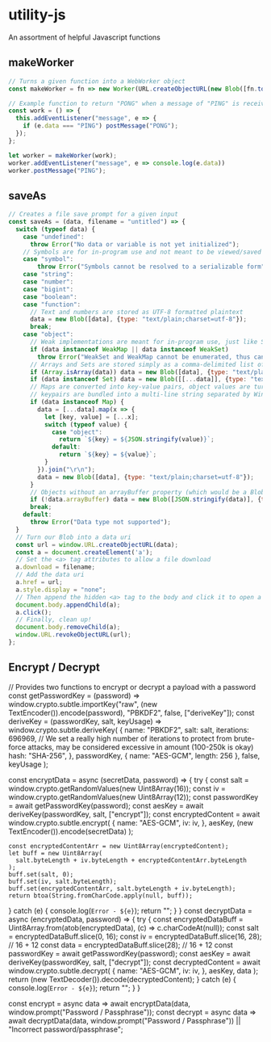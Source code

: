 # utility-js
An assortment of helpful Javascript functions

## makeWorker
```javascript
// Turns a given function into a WebWorker object
const makeWorker = fn => new Worker(URL.createObjectURL(new Blob([fn.toString().replace(/(^.*{\r?\n? *)|(\r?\n? *}$)/, "")])));

// Example function to return "PONG" when a message of "PING" is received from the main thread
const work = () => {
  this.addEventListener("message", e => {
    if (e.data === "PING") postMessage("PONG");
  });
};

let worker = makeWorker(work);
worker.addEventListener("message", e => console.log(e.data))
worker.postMessage("PING");
```

## saveAs
```javascript
// Creates a file save prompt for a given input
const saveAs = (data, filename = "untitled") => {
  switch (typeof data) {
    case "undefined":
      throw Error("No data or variable is not yet initialized");
    // Symbols are for in-program use and not meant to be viewed/saved to disk
    case "symbol":
    	throw Error("Symbols cannot be resolved to a serializable form");
    case "string":
    case "number":
    case "bigint":
    case "boolean":
    case "function":
      // Text and numbers are stored as UTF-8 formatted plaintext
      data = new Blob([data], {type: "text/plain;charset=utf-8"});
      break;
    case "object":
      // Weak implementations are meant for in-program use, just like Symbols
      if (data instanceof WeakMap || data instanceof WeakSet)
      	throw Error("WeakSet and WeakMap cannot be enumerated, thus cannot be traversed and saved");
      // Arrays and Sets are stored simply as a comma-delimited list of values
      if (Array.isArray(data)) data = new Blob([data], {type: "text/plain;charset=utf-8"});
      if (data instanceof Set) data = new Blob([[...data]], {type: "text/plain;charset=utf-8"});
      // Maps are converted into key-value pairs, object values are turned into JSON strings, then the
      // keypairs are bundled into a multi-line string separated by Windows style newlines
      if (data instanceof Map) {
        data = [...data].map(x => {
          let [key, value] = [...x];
          switch (typeof value) {
            case "object":
              return `${key} = ${JSON.stringify(value)}`;
            default:
              return `${key} = ${value}`;
          }
        }).join("\r\n");
        data = new Blob([data], {type: "text/plain;charset=utf-8"});
      }
      // Objects without an arrayBuffer property (which would be a Blob) can be turned into a JSON string and saved as such
      if (!data.arrayBuffer) data = new Blob([JSON.stringify(data)], {type: "application/json"});
      break;
    default:
      throw Error("Data type not supported");
  }
  // Turn our Blob into a data uri
  const url = window.URL.createObjectURL(data);
  const a = document.createElement('a');
  // Set the <a> tag attributes to allow a file download
  a.download = filename;
  // Add the data uri
  a.href = url;
  a.style.display = "none";
  // Then append the hidden <a> tag to the body and click it to open a save dialog box
  document.body.appendChild(a);
  a.click();
  // Finally, clean up!
  document.body.removeChild(a);
  window.URL.revokeObjectURL(url);
};
```

## Encrypt / Decrypt
// Provides two functions to encrypt or decrypt a payload with a password
const getPasswordKey = (password) =>
  window.crypto.subtle.importKey("raw", (new TextEncoder()).encode(password), "PBKDF2", false, ["deriveKey"]);
const deriveKey = (passwordKey, salt, keyUsage) =>
  window.crypto.subtle.deriveKey(
    {
      name: "PBKDF2",
      salt: salt,
      iterations: 696969, // We set a really high number of iterations to protect from brute-force attacks, may be considered excessive in amount (100-250k is okay)
      hash: "SHA-256",
    },
    passwordKey,
    { name: "AES-GCM", length: 256 },
    false,
    keyUsage
  );

 const encryptData = async (secretData, password) => {
  try {
    const salt = window.crypto.getRandomValues(new Uint8Array(16));
    const iv = window.crypto.getRandomValues(new Uint8Array(12));
    const passwordKey = await getPasswordKey(password);
    const aesKey = await deriveKey(passwordKey, salt, ["encrypt"]);
    const encryptedContent = await window.crypto.subtle.encrypt(
      {
        name: "AES-GCM",
        iv: iv,
      },
      aesKey,
      (new TextEncoder()).encode(secretData)
    );

    const encryptedContentArr = new Uint8Array(encryptedContent);
    let buff = new Uint8Array(
      salt.byteLength + iv.byteLength + encryptedContentArr.byteLength
    );
    buff.set(salt, 0);
    buff.set(iv, salt.byteLength);
    buff.set(encryptedContentArr, salt.byteLength + iv.byteLength);
    return btoa(String.fromCharCode.apply(null, buff));
  } catch (e) {
    console.log(`Error - ${e}`);
    return "";
  }
}
const decryptData = async (encryptedData, password) => {
  try {
    const encryptedDataBuff = Uint8Array.from(atob(encryptedData), (c) => c.charCodeAt(null));
    const salt = encryptedDataBuff.slice(0, 16);
    const iv = encryptedDataBuff.slice(16, 28); // 16 + 12
    const data = encryptedDataBuff.slice(28); // 16 + 12
    const passwordKey = await getPasswordKey(password);
    const aesKey = await deriveKey(passwordKey, salt, ["decrypt"]);
    const decryptedContent = await window.crypto.subtle.decrypt(
      {
        name: "AES-GCM",
        iv: iv,
      },
      aesKey,
      data
    );
    return (new TextDecoder()).decode(decryptedContent);
  } catch (e) {
    console.log(`Error - ${e}`);
    return "";
  }
}

const encrypt = async data => await encryptData(data, window.prompt("Password / Passphrase"));
const decrypt = async data =>  await decryptData(data, window.prompt("Password / Passphrase")) || "Incorrect password/passphrase";
